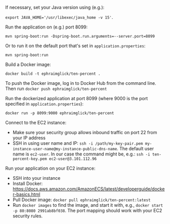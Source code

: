 If necessary, set your Java version using (e.g.):

`export JAVA_HOME='/usr/libexec/java_home -v 15'`.

Run the application on (e.g.) port 8099:

`mvn spring-boot:run -Dspring-boot.run.arguments=--server.port=8099`

Or to run it on the default port that's set in `application.properties`:

`mvn spring-boot:run`

Build a Docker image:

`docker build -t ephraimglick/ten-percent .`

To push the Docker image, log in to Docker Hub from the command line. Then run `docker push ephraimglick/ten-percent`

Run the dockerized application at port 8099 (where 9000 is the port specified in `application.properties`):

`docker run -p 8099:9000 ephraimglick/ten-percent`

Connect to the EC2 instance:

- Make sure your security group allows inbound traffic on port 22 from your IP address
- SSH in using user name and IP: `ssh -i /path/my-key-pair.pem my-instance-user-name@my-instance-public-dns-name`. The default user name is `ec2-user`. In our case the command might be, e.g.: `ssh -i ten-percent-key.pem ec2-user@3.101.112.96`

Run your application on your EC2 instance:

- SSH into your instance
- Install Docker: https://docs.aws.amazon.com/AmazonECS/latest/developerguide/docker-basics.html
- Pull Docker image: `docker pull ephraimglick/ten-percent:latest`
- Run `docker images` to find the image, and start it with, e.g., `docker start -p 80:8080 2991ab8bf038`. The port mapping should work with your EC2 security rules.